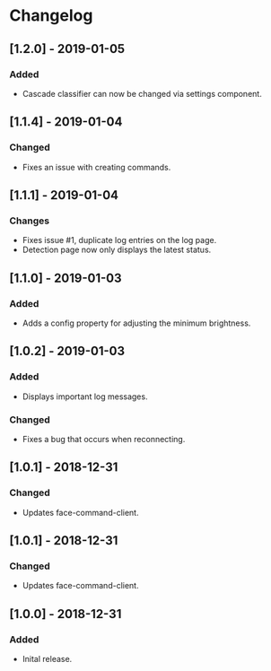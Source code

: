 # Changelog

## [1.2.0] - 2019-01-05
### Added
- Cascade classifier can now be changed via settings component.

## [1.1.4] - 2019-01-04
### Changed
- Fixes an issue with creating commands.

## [1.1.1] - 2019-01-04
### Changes
- Fixes issue #1, duplicate log entries on the log page.
- Detection page now only displays the latest status.

## [1.1.0] - 2019-01-03
### Added
- Adds a config property for adjusting the minimum brightness.

## [1.0.2] - 2019-01-03
### Added
- Displays important log messages.

### Changed
- Fixes a bug that occurs when reconnecting.

## [1.0.1] - 2018-12-31
### Changed
- Updates face-command-client.

## [1.0.1] - 2018-12-31
### Changed
- Updates face-command-client.

## [1.0.0] - 2018-12-31
### Added
- Inital release.